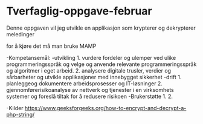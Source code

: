 # Tverfaglig-oppgave-februar

Denne oppgaven vil jeg utvikle en applikasjon som krypterer og dekrypterer meledinger

for å kjøre det må man bruke MAMP

-Kompetansemål:
  -utvikling
    1. vurdere fordeler og ulemper ved ulike programmeringsspråk og velge og anvende relevante programmeringsspråk og algoritmer i eget arbeid.
    2. analysere digitale trusler, verdier og sårbarheter og utvikle applikasjoner med innebygget sikkerhet
  -drift
    1. planleggeog dokumentere arbeidsprosesser og IT-løsninger
    2. gjennomførerisikoanalyse av nettverk og tjenester i en virksomhets systemer og foreslå tiltak for å redusere risikoen
  -Brukerstøtte
    1.
    2. 

-Kilder
https://www.geeksforgeeks.org/how-to-encrypt-and-decrypt-a-php-string/


